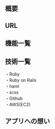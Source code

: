 ## 概要

## URL

## 機能一覧 

## 技術一覧
・Ruby  
・Ruby on Rails  
・haml  
・scss  
・Github  
・AWS(EC2) 

## アプリへの想い
